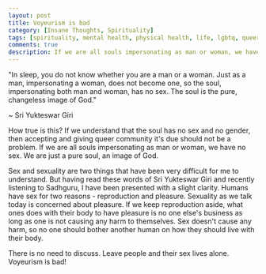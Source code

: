 ```yaml
---
layout: post
title: Voyeurism is bad
category: [Insane Thoughts, Spirituality]
tags: [spirituality, mental health, physical health, life, lgbtq, queer, sex,sexuality, yukteswar giri, voyeurism]
comments: true
description: If we are all souls impersonating as man or woman, we have no sex. We are just a pure soul, an image of God. Leave people and their sex lives alone. Voyeurism is bad!
---
```


"In sleep, you do not know whether you are a man or a woman. Just as a man, impersonating a woman, does not become one, so the soul, impersonating both man and woman, has no sex. The soul is the pure, changeless image of God."

   ~ Sri Yukteswar Giri

How true is this? If we understand that the soul has no sex and no gender, then accepting and giving queer community it's due should not be a problem. If we are all souls impersonating as man or woman, we have no sex. We are just a pure soul, an image of God. 

Sex and sexuality are two things that have been very difficult for me to understand. But having read these words of Sri Yukteswar Giri and recently listening to Sadhguru, I have been presented with a slight clarity. Humans have sex for two reasons - reproduction and pleasure. Sexuality as we talk today is concerned about pleasure. If we keep reproduction aside, what ones does with their body to have pleasure is no one else's business as long as one is not causing any harm to themselves. Sex doesn't cause any harm, so no one should bother another human on how they should live with their body. 

There is no need to discuss. Leave people and their sex lives alone. Voyeurism is bad!